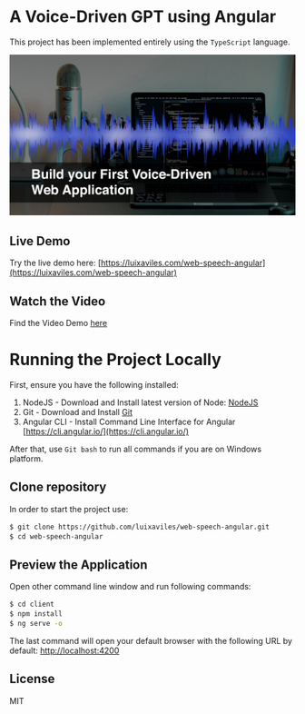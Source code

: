 # A Voice-Driven GPT using Angular

This project has been implemented entirely using the `TypeScript` language.

<img src="./images/web-speech-api.jpg?raw=true">

## Live Demo
Try the live demo here: [https://luixaviles.com/web-speech-angular](https://luixaviles.com/web-speech-angular)

## Watch the Video
Find the Video Demo [here](https://youtu.be/PIbMsHciovQ)

# Running the Project Locally
First, ensure you have the following installed:

1. NodeJS - Download and Install latest version of Node: [NodeJS](https://nodejs.org)
2. Git - Download and Install [Git](https://git-scm.com)
3. Angular CLI - Install Command Line Interface for Angular [https://cli.angular.io/](https://cli.angular.io/)

After that, use `Git bash` to run all commands if you are on Windows platform.

## Clone repository
In order to start the project use:

```bash
$ git clone https://github.com/luixaviles/web-speech-angular.git
$ cd web-speech-angular
```

## Preview the Application
Open other command line window and run following commands:

```bash
$ cd client
$ npm install
$ ng serve -o
```

The last command will open your default browser with the following URL by default: [http://localhost:4200](http://localhost:4200/)

## License

MIT
